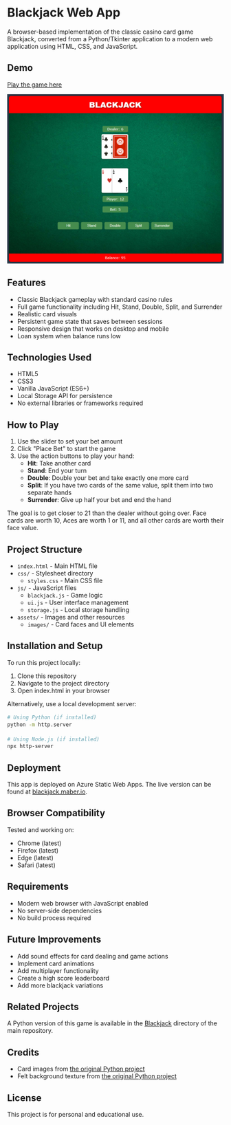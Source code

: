 # Blackjack Web App

A browser-based implementation of the classic casino card game Blackjack, converted from a Python/Tkinter application to a modern web application using HTML, CSS, and JavaScript.

## Demo

[Play the game here](https://blackjack.maber.io/)

![Blackjack game screenshot](assets/images/screenshot.png)

## Features

- Classic Blackjack gameplay with standard casino rules
- Full game functionality including Hit, Stand, Double, Split, and Surrender
- Realistic card visuals
- Persistent game state that saves between sessions
- Responsive design that works on desktop and mobile
- Loan system when balance runs low

## Technologies Used

- HTML5
- CSS3
- Vanilla JavaScript (ES6+)
- Local Storage API for persistence
- No external libraries or frameworks required

## How to Play

1. Use the slider to set your bet amount
2. Click "Place Bet" to start the game
3. Use the action buttons to play your hand:
   - **Hit**: Take another card
   - **Stand**: End your turn
   - **Double**: Double your bet and take exactly one more card
   - **Split**: If you have two cards of the same value, split them into two separate hands
   - **Surrender**: Give up half your bet and end the hand

The goal is to get closer to 21 than the dealer without going over. Face cards are worth 10, Aces are worth 1 or 11, and all other cards are worth their face value.

## Project Structure

- `index.html` - Main HTML file
- `css/` - Stylesheet directory
  - `styles.css` - Main CSS file
- `js/` - JavaScript files
  - `blackjack.js` - Game logic
  - `ui.js` - User interface management
  - `storage.js` - Local storage handling
- `assets/` - Images and other resources
  - `images/` - Card faces and UI elements

## Installation and Setup

To run this project locally:

1. Clone this repository
2. Navigate to the project directory
3. Open index.html in your browser

Alternatively, use a local development server:

```bash
# Using Python (if installed)
python -m http.server

# Using Node.js (if installed)
npx http-server
```

## Deployment

This app is deployed on Azure Static Web Apps. The live version can be found at [blackjack.maber.io](https://blackjack.maber.io/).

## Browser Compatibility

Tested and working on:
- Chrome (latest)
- Firefox (latest)
- Edge (latest)
- Safari (latest)

## Requirements

- Modern web browser with JavaScript enabled
- No server-side dependencies
- No build process required

## Future Improvements

- Add sound effects for card dealing and game actions
- Implement card animations
- Add multiplayer functionality
- Create a high score leaderboard
- Add more blackjack variations

## Related Projects

A Python version of this game is available in the [Blackjack](/Blackjack) directory of the main repository.

## Credits

- Card images from [the original Python project](/Blackjack/images/card_faces)
- Felt background texture from [the original Python project](/Blackjack/images/felt.png)

## License

This project is for personal and educational use.
